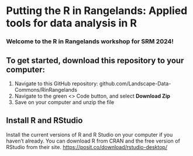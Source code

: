 

# Putting the R in Rangelands: Applied tools for data analysis in R
### Welcome to the R in Rangelands workshop for SRM 2024! 

## To get started, download this repository to your computer: 
1. Navigate to this GitHub repository: github.com/Landscape-Data-Commons/RinRangelands
2. Navigate to the green <> Code button, and select **Download Zip**
3. Save on your computer and unzip the file


## Install R and RStudio
Install the current versions of R and R Studio on your computer if you haven’t already. You can download R from CRAN and the free version of RStudio from their site. 
https://posit.co/download/rstudio-desktop/
